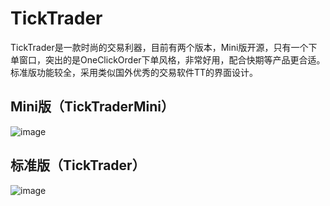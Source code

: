 # TickTrader
TickTrader是一款时尚的交易利器，目前有两个版本，Mini版开源，只有一个下单窗口，突出的是OneClickOrder下单风格，非常好用，配合快期等产品更合适。标准版功能较全，采用类似国外优秀的交易软件TT的界面设计。

## Mini版（TickTraderMini）
![image](https://github.com/openctp/TickTrader/assets/83346523/999c45f7-700e-4660-9180-fd02733d45cd)

## 标准版（TickTrader）
![image](https://github.com/openctp/TickTrader/assets/83346523/ba3bcd24-f478-498d-80f4-29c18bbf5ff7)

